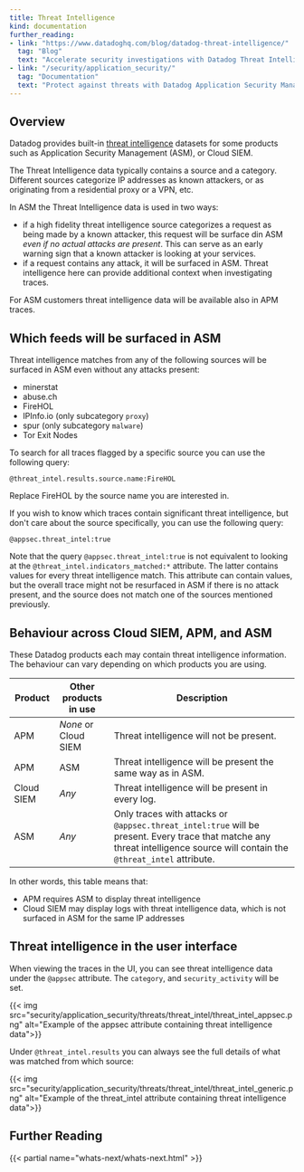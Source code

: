 ```yaml
---
title: Threat Intelligence
kind: documentation
further_reading:
- link: "https://www.datadoghq.com/blog/datadog-threat-intelligence/"
  tag: "Blog"
  text: "Accelerate security investigations with Datadog Threat Intelligence"
- link: "/security/application_security/"
  tag: "Documentation"
  text: "Protect against threats with Datadog Application Security Management"
---
```


## Overview

Datadog provides built-in [threat intelligence][1] datasets for some products such as Application Security Management (ASM), or Cloud SIEM.

The Threat Intelligence data typically contains a source and a category. Different sources categorize IP addresses as known attackers, or as originating from a residential proxy or a VPN, etc.

In ASM the Threat Intelligence data is used in two ways:

- if a high fidelity threat intelligence source categorizes a request as being made by a known attacker, this request will be surface din ASM *even if no actual attacks are present*. This can serve as an early warning sign that a known attacker is looking at your services.
- if a request contains any attack, it will be surfaced in ASM. Threat intelligence here can provide additional context when investigating traces.

For ASM customers threat intelligence data will be available also in APM traces. 

## Which feeds will be surfaced in ASM

Threat intelligence matches from any of the following sources will be surfaced in ASM even without any attacks present:

- minerstat
- abuse.ch
- FireHOL
- IPInfo.io (only subcategory `proxy`)
- spur (only subcategory `malware`)
- Tor Exit Nodes

To search for all traces flagged by a specific source you can use the following query:

    @threat_intel.results.source.name:FireHOL 

Replace FireHOL by the source name you are interested in.

If you wish to know which traces contain significant threat intelligence, but don't care about the source
specifically, you can use the following query:

    @appsec.threat_intel:true 

<div class="alert alert-info">
Note that the query <code>@appsec.threat_intel:true</code> is not equivalent to looking at the <code>@threat_intel.indicators_matched:*</code> attribute. The latter contains values for every threat intelligence match. This attribute can contain values, but the overall trace might not be resurfaced in ASM if there is no attack present, and the source does not match one of the sources mentioned previously.
</div>

## Behaviour across Cloud SIEM, APM, and ASM

These Datadog products each may contain threat intelligence information. The behaviour can vary depending on which products you are using.

|Product|Other products in use|Description|
|---|---|---|
|APM| *None* or Cloud SIEM |Threat intelligence will not be present.|
|APM| ASM |Threat intelligence will be present the same way as in ASM.|
|Cloud SIEM| *Any* |Threat intelligence will be present in every log.|
|ASM| *Any* |Only traces with attacks or `@appsec.threat_intel:true` will be present. Every trace that matche any threat intelligence source will contain the `@threat_intel` attribute.|

In other words, this table means that:

- APM requires ASM to display threat intelligence
- Cloud SIEM may display logs with threat intelligence data, which is not surfaced in ASM for the same IP addresses

## Threat intelligence in the user interface

When viewing the traces in the UI, you can see threat intelligence data under the `@appsec` attribute. The `category`, and `security_activity` will be set.

{{< img src="security/application_security/threats/threat_intel/threat_intel_appsec.png" alt="Example of the appsec attribute containing threat intelligence data">}}

Under `@threat_intel.results` you can always see the full details of what was matched from which source:

{{< img src="security/application_security/threats/threat_intel/threat_intel_generic.png" alt="Example of the threat_intel attribute containing threat intelligence data">}}

## Further Reading

{{< partial name="whats-next/whats-next.html" >}}

[1]: https://www.datadoghq.com/blog/datadog-threat-intelligence/
